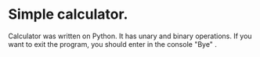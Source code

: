 # Simple calculator.
Calculator was written on Python. It has unary and binary operations.
If you want to exit the program, you should enter in the console "Bye" .

